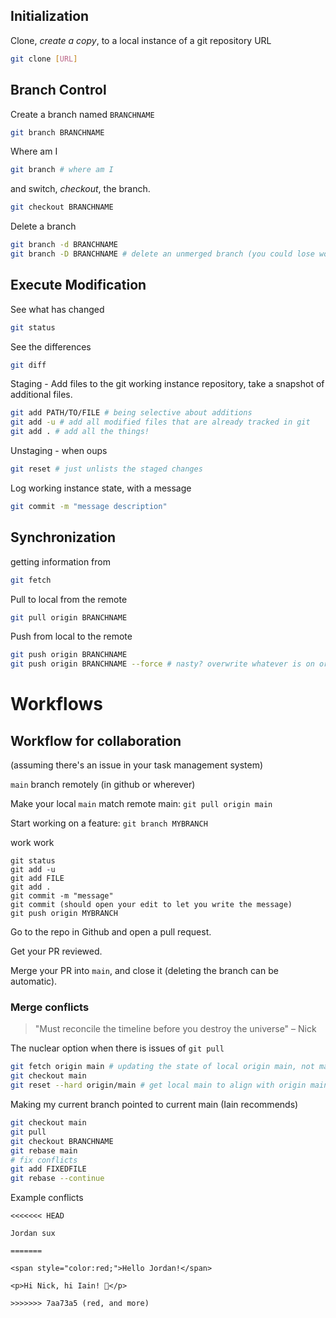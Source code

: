 ## Initialization
Clone, *create a copy*, to a local instance of a git repository URL
```sh
git clone [URL]
```
## Branch Control
Create a branch named `BRANCHNAME` 
```sh
git branch BRANCHNAME
```

Where am I
```sh
git branch # where am I
```

and switch, *checkout*, the branch.
```sh
git checkout BRANCHNAME
```

Delete a branch
```sh
git branch -d BRANCHNAME
git branch -D BRANCHNAME # delete an unmerged branch (you could lose work)
```
## Execute Modification

See what has changed
```sh
git status
```

See the differences
```sh
git diff
```

Staging - Add files to the git working instance repository, take a snapshot of additional files.
```sh
git add PATH/TO/FILE # being selective about additions
git add -u # add all modified files that are already tracked in git
git add . # add all the things!
```

Unstaging - when oups
```sh
git reset # just unlists the staged changes
```

Log working instance state, with a message
```sh
git commit -m "message description"
```
## Synchronization

getting information from 
```sh
git fetch
```

Pull to local from the remote
```sh
git pull origin BRANCHNAME
```
Push from local to the remote
```sh
git push origin BRANCHNAME
git push origin BRANCHNAME --force # nasty? overwrite whatever is on origin
```

# Workflows
## Workflow for collaboration

(assuming there's an issue in your task management system)

`main` branch remotely (in github or wherever)

Make your local `main` match remote main: `git pull origin main`

Start working on a feature:
`git branch MYBRANCH`

work work 
```
git status
git add -u
git add FILE
git add .
git commit -m "message"
git commit (should open your edit to let you write the message)
git push origin MYBRANCH
```

Go to the repo in Github and open a pull request.

Get your PR reviewed.

Merge your PR into `main`, and close it (deleting the branch can be automatic).

### Merge conflicts

> "Must reconcile the timeline before you destroy the universe" – Nick

The nuclear option when there is issues of `git pull`
```sh
git fetch origin main # updating the state of local origin main, not main main... yeah confusing
git checkout main
git reset --hard origin/main # get local main to align with origin main
```

Making my current branch pointed to current main (Iain recommends)
```sh
git checkout main
git pull
git checkout BRANCHNAME
git rebase main 
# fix conflicts
git add FIXEDFILE
git rebase --continue
```


Example conflicts
```Vim
<<<<<<< HEAD

Jordan sux

=======

<span style="color:red;">Hello Jordan!</span>

<p>Hi Nick, hi Iain! 🥳</p>

>>>>>>> 7aa73a5 (red, and more)
```